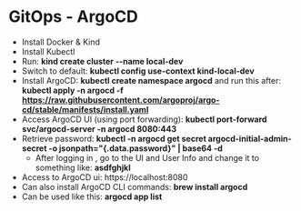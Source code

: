 # GitOps - ArgoCD

- Install Docker & Kind
- Install Kubectl 
- Run: **kind create cluster --name local-dev** 
- Switch to default: **kubectl config use-context kind-local-dev** 
- Install ArgoCD: **kubectl create namespace argocd** and run this after: **kubectl apply -n argocd -f https://raw.githubusercontent.com/argoproj/argo-cd/stable/manifests/install.yaml**
- Access ArgoCD UI (using port forwarding): **kubectl port-forward svc/argocd-server -n argocd 8080:443** 
- Retrieve password: **kubectl -n argocd get secret argocd-initial-admin-secret -o jsonpath="{.data.password}" | base64 -d**
  - After logging in , go to the UI and User Info and change it to something like: **asdfghjkl** 
- Access to ArgoCD ui: https://localhost:8080
- Can also install ArgoCD CLI commands: **brew install argocd**
- Can be used like this: **argocd app list** 

